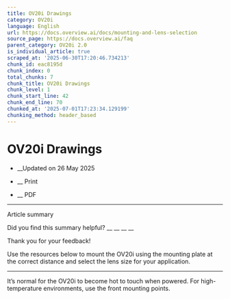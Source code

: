 ```yaml
---
title: OV20i Drawings
category: OV20i
language: English
url: https://docs.overview.ai/docs/mounting-and-lens-selection
source_page: https://docs.overview.ai/faq
parent_category: OV20i 2.0
is_individual_article: true
scraped_at: '2025-06-30T17:20:46.734213'
chunk_id: eac8195d
chunk_index: 0
total_chunks: 7
chunk_title: OV20i Drawings
chunk_level: 1
chunk_start_line: 42
chunk_end_line: 70
chunked_at: '2025-07-01T17:23:34.129199'
chunking_method: header_based
---
```


# OV20i Drawings

  *  __Updated on 26 May 2025



  *  __ Print

  * __ PDF




* * *

Article summary

Did you find this summary helpful?  __ __ __ __

Thank you for your feedback\!

Use the resources below to mount the OV20i using the mounting plate at the correct distance and select the lens size for your application.

* * *

  
It’s normal for the OV20i to become hot to touch when powered. For high-temperature environments, use the front mounting points.
